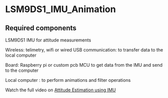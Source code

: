 # LSM9DS1_IMU_Animation

## Required components

LSM9DS1 IMU for attitude measurements

Wireless: telimetry, wifi or wired USB communication: to transfer data to the local computer

Board: Raspberry pi or custom pcb MCU to get data from the IMU and send to the computer

Local computer : to perform animations and filter operations


Watch the full video on [Attitude Estimation using IMU](https://www.youtube.com/watch?v=zUcBC5KvV0Q)

